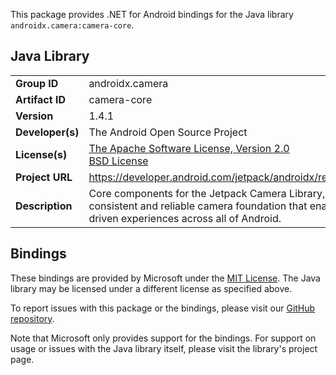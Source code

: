 This package provides .NET for Android bindings for the Java library `androidx.camera:camera-core`.

## Java Library

| | |
|-|-|
| **Group ID** | androidx.camera |
| **Artifact ID** | camera-core |
| **Version** | 1.4.1 |
| **Developer(s)** | The Android Open Source Project |
| **License(s)** | [The Apache Software License, Version 2.0](http://www.apache.org/licenses/LICENSE-2.0.txt)<br/>[BSD License](https://chromium.googlesource.com/libyuv/libyuv/+/refs/heads/main/README.chromium) |
| **Project URL** | https://developer.android.com/jetpack/androidx/releases/camera#1.4.1 |
| **Description** | Core components for the Jetpack Camera Library, a library providing a consistent and reliable camera foundation that enables great camera driven experiences across all of Android. |

## Bindings

These bindings are provided by Microsoft under the [MIT License](https://opensource.org/licenses/MIT). The Java
library may be licensed under a different license as specified above.

To report issues with this package or the bindings, please visit our [GitHub repository](https://aka.ms/android-libraries).

Note that Microsoft only provides support for the bindings. For support on
usage or issues with the Java library itself, please visit the library's project page.
